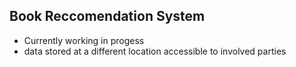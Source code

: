 ## Book Reccomendation System

- Currently working in progess
- data stored at a different location accessible to involved parties
